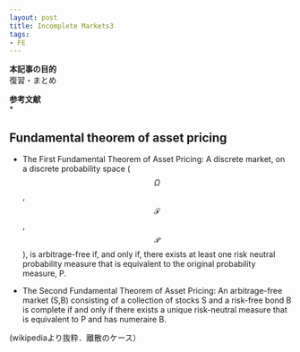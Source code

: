 ```yaml
---
layout: post
title: Incomplete Markets3
tags: 
- FE 
---
```


<script src="https://cdn.mathjax.org/mathjax/latest/MathJax.js?config=TeX-AMS-MML_HTMLorMML" type="text/javascript"></script>

**本記事の目的**<br>
復習・まとめ

**参考文献**<br>
* 



## Fundamental theorem of asset pricing

-  The First Fundamental Theorem of Asset Pricing: A discrete market, on a discrete probability space ($$\Omega$$, $$\mathcal{F}$$, $$\mathcal{P}$$), is arbitrage-free if, and only if, there exists at least one risk neutral probability measure that is equivalent to the original probability measure, P.

-  The Second Fundamental Theorem of Asset Pricing: An arbitrage-free market (S,B) consisting of a collection of stocks S and a risk-free bond B is complete if and only if there exists a unique risk-neutral measure that is equivalent to P and has numeraire B.

(wikipediaより抜粋．離散のケース）
